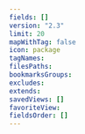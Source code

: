 ```yaml
---
fields: []
version: "2.3"
limit: 20
mapWithTag: false
icon: package
tagNames:
filesPaths:
bookmarksGroups:
excludes:
extends:
savedViews: []
favoriteView:
fieldsOrder: []
---
```

